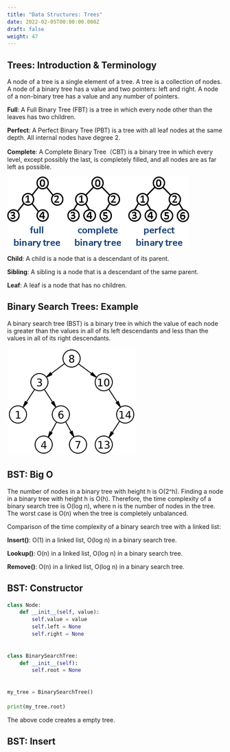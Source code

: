 ```yaml
---
title: "Data Structures: Trees"
date: 2022-02-05T00:00:00.000Z
draft: false
weight: 47
---
```


## Trees: Introduction & Terminology

A node of a tree is a single element of a tree. A tree is a collection of nodes. A node of a binary tree has a value and two pointers: left and right. A node of a non-binary tree has a value and any number of pointers.

**Full**: A Full Binary Tree (FBT) is a tree in which every node other than the leaves has two children.

**Perfect**: A Perfect Binary Tree (PBT) is a tree with all leaf nodes at the same depth. All internal nodes have degree 2.

**Complete**: A Complete Binary Tree（CBT) is a binary tree in which every level, except possibly the last, is completely filled, and all nodes are as far left as possible.


![trees](/images/full_complete_perfect_trees.png)

**Child**: A child is a node that is a descendant of its parent.

**Sibling**: A sibling is a node that is a descendant of the same parent.

**Leaf**: A leaf is a node that has no children.

## Binary Search Trees: Example

A binary search tree (BST) is a binary tree in which the value of each node is greater than the values in all of its left descendants and less than the values in all of its right descendants.

![binary search tree](/images/binary_search_tree.png)

## BST: Big O

The number of nodes in a binary tree with height h is O(2^h). Finding a node in a binary tree with height h is O(h). Therefore, the time complexity of a binary search tree is O(log n), where n is the number of nodes in the tree. The worst case is O(n) when the tree is completely unbalanced.

Comparison of the time complexity of a binary search tree with a linked list:

**Insert()**: O(1) in a linked list, O(log n) in a binary search tree.

**Lookup()**: O(n) in a linked list, O(log n) in a binary search tree.

**Remove()**: O(n) in a linked list, O(log n) in a binary search tree.

## BST: Constructor

```python
class Node:
    def __init__(self, value):
        self.value = value
        self.left = None
        self.right = None
        

class BinarySearchTree:
    def __init__(self):
        self.root = None


my_tree = BinarySearchTree()

print(my_tree.root)
```

The above code creates a empty tree.

## BST: Insert

